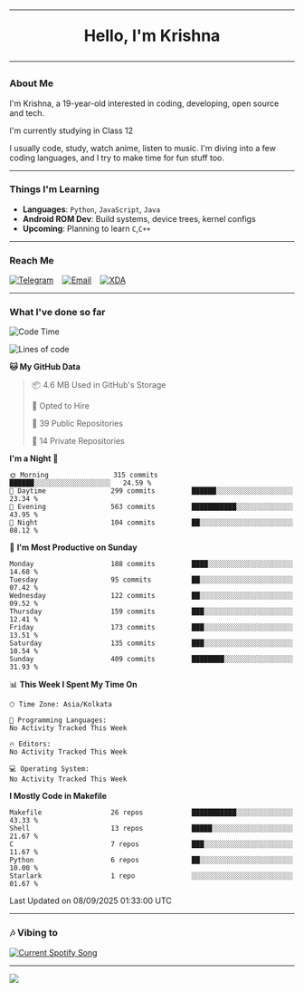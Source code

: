 <h1 align="center"><hr>Hello, I'm Krishna<hr></h1>

### About Me

I'm Krishna, a 19-year-old interested in coding, developing, open source and tech.

I'm currently studying in Class 12

I usually code, study, watch anime, listen to music. I'm diving into a few coding languages, and I try to make time for fun stuff too.

---

### Things I'm Learning

- **Languages**: `Python`, `JavaScript`, `Java`
- **Android ROM Dev**: Build systems, device trees, kernel configs
- **Upcoming**: Planning to learn `C`,`C++`
 
---

### Reach Me
<a href="https://telegram.me/pure_soul_kk"><img src="https://img.shields.io/badge/Telegram-2CA5E0?style=flat-square&logo=telegram&logoColor=white" alt="Telegram"/></a>&nbsp;&nbsp;&nbsp;
<a href="mailto:krishnakripa34567@gmail.com"><img src="https://img.shields.io/badge/Email-D14836?style=flat-square&logo=gmail&logoColor=white" alt="Email"/></a>&nbsp;&nbsp;&nbsp;
<a href="https://xdaforums.com/m/pure-soul-kk.12553929/"><img src="https://img.shields.io/badge/XDA-F59714?style=flat-square&logo=xda-developers&logoColor=white" alt="XDA"/></a>

---

### What I've done so far

<!--START_SECTION:waka-->
![Code Time](http://img.shields.io/badge/Code%20Time-10%20hrs%209%20mins-blue)

![Lines of code](https://img.shields.io/badge/From%20Hello%20World%20I%27ve%20Written-330.8%20thousand%20lines%20of%20code-blue)

**🐱 My GitHub Data** 

> 📦 4.6 MB Used in GitHub's Storage 
 > 
> 💼 Opted to Hire
 > 
> 📜 39 Public Repositories 
 > 
> 🔑 14 Private Repositories 
 > 
**I'm a Night 🦉** 

```text
🌞 Morning                315 commits         ██████░░░░░░░░░░░░░░░░░░░   24.59 % 
🌆 Daytime                299 commits         ██████░░░░░░░░░░░░░░░░░░░   23.34 % 
🌃 Evening                563 commits         ███████████░░░░░░░░░░░░░░   43.95 % 
🌙 Night                  104 commits         ██░░░░░░░░░░░░░░░░░░░░░░░   08.12 % 
```
📅 **I'm Most Productive on Sunday** 

```text
Monday                   188 commits         ████░░░░░░░░░░░░░░░░░░░░░   14.68 % 
Tuesday                  95 commits          ██░░░░░░░░░░░░░░░░░░░░░░░   07.42 % 
Wednesday                122 commits         ██░░░░░░░░░░░░░░░░░░░░░░░   09.52 % 
Thursday                 159 commits         ███░░░░░░░░░░░░░░░░░░░░░░   12.41 % 
Friday                   173 commits         ███░░░░░░░░░░░░░░░░░░░░░░   13.51 % 
Saturday                 135 commits         ███░░░░░░░░░░░░░░░░░░░░░░   10.54 % 
Sunday                   409 commits         ████████░░░░░░░░░░░░░░░░░   31.93 % 
```


📊 **This Week I Spent My Time On** 

```text
🕑︎ Time Zone: Asia/Kolkata

💬 Programming Languages: 
No Activity Tracked This Week

🔥 Editors: 
No Activity Tracked This Week

💻 Operating System: 
No Activity Tracked This Week
```

**I Mostly Code in Makefile** 

```text
Makefile                 26 repos            ███████████░░░░░░░░░░░░░░   43.33 % 
Shell                    13 repos            █████░░░░░░░░░░░░░░░░░░░░   21.67 % 
C                        7 repos             ███░░░░░░░░░░░░░░░░░░░░░░   11.67 % 
Python                   6 repos             ██░░░░░░░░░░░░░░░░░░░░░░░   10.00 % 
Starlark                 1 repo              ░░░░░░░░░░░░░░░░░░░░░░░░░   01.67 % 
```




 Last Updated on 08/09/2025 01:33:00 UTC
<!--END_SECTION:waka-->

---

### 🎶 Vibing to

<a href="https://open.spotify.com/user/6y2iwhip99wg1mgyrl7gyphpq">
  <img
    src="https://puresoulkk.pythonanywhere.com?theme=dark&eq_color=rainbow"
    alt="Current Spotify Song"
  />
</a>

---

<img src="https://komarev.com/ghpvc/?username=pure-soul-kk&label=Profile%20Views&color=000000&style=flat">
